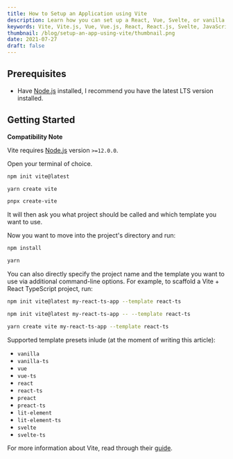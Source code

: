 ```yaml
---
title: How to Setup an Application using Vite
description: Learn how you can set up a React, Vue, Svelte, or vanilla JavaScript app using Vite.
keywords: Vite, Vite.js, Vue, Vue.js, React, React.js, Svelte, JavaScript, JS, TypeScript, TS, Node, Node.js
thumbnail: /blog/setup-an-app-using-vite/thumbnail.png
date: 2021-07-27
draft: false
---
```


## Prerequisites

- Have [Node.js](/blog/install-nodejs-and-npm) installed, I recommend you have the latest LTS version installed.

## Getting Started

<alert>

**Compatibility Note**

Vite requires [Node.js](https://nodejs.org/en/) version `>=12.0.0`.

</alert>

Open your terminal of choice.

<code-group>
  <code-block label="NPM" active>
  
  ```bash
  npm init vite@latest
  ```

  </code-block>
  <code-block label="Yarn">
  
  ```bash
  yarn create vite
  ```

  </code-block>
  <code-block label="PNPM">
  
  ```bash
  pnpx create-vite
  ```

  </code-block>
</code-group>

It will then ask you what project should be called and which template you want to use.

Now you want to move into the project's directory and run:

<code-group>
  <code-block label="NPM" active>
  
  ```bash
  npm install
  ```

  </code-block>
  <code-block label="Yarn">
  
  ```bash
  yarn
  ```

  </code-block>
</code-group>

You can also directly specify the project name and the template you want to use via additional command-line options. For example, to scaffold a Vite + React TypeScript project, run:

<code-group>
  <code-block label="NPM 6.x" active>
  
  ```bash
  npm init vite@latest my-react-ts-app --template react-ts
  ```

  </code-block>
  <code-block label="NPM 7+">
  
  ```bash
  npm init vite@latest my-react-ts-app -- --template react-ts
  ```

  </code-block>
  <code-block label="Yarn">
  
  ```bash
  yarn create vite my-react-ts-app --template react-ts
  ```

  </code-block>
</code-group>

Supported template presets inlude (at the moment of writing this article):

- `vanilla`
- `vanilla-ts`
- `vue`
- `vue-ts`
- `react`
- `react-ts`
- `preact`
- `preact-ts`
- `lit-element`
- `lit-element-ts`
- `svelte`
- `svelte-ts`

For more information about Vite, read through their [guide](https://vitejs.dev/guide).